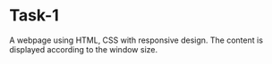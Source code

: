 # Task-1
A webpage using HTML, CSS with responsive design. The content is displayed according to the window size.

